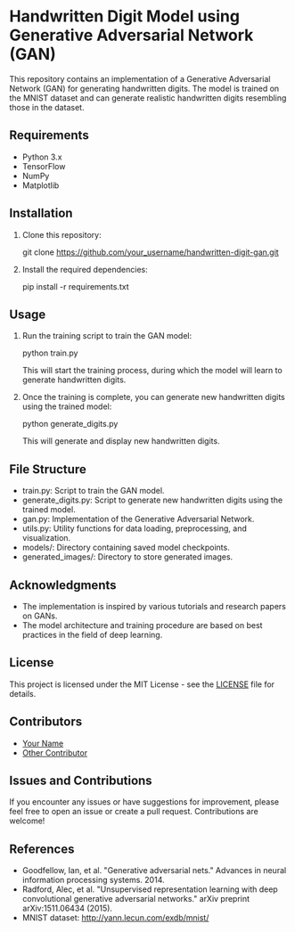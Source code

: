 # Handwritten Digit Model using Generative Adversarial Network (GAN)

This repository contains an implementation of a Generative Adversarial Network (GAN) for generating handwritten digits. The model is trained on the MNIST dataset and can generate realistic handwritten digits resembling those in the dataset.

## Requirements
- Python 3.x
- TensorFlow
- NumPy
- Matplotlib

## Installation
1. Clone this repository:
   
   git clone https://github.com/your_username/handwritten-digit-gan.git
   
2. Install the required dependencies:
   
   pip install -r requirements.txt
   

## Usage
1. Run the training script to train the GAN model:
   
   python train.py
   
   This will start the training process, during which the model will learn to generate handwritten digits.

2. Once the training is complete, you can generate new handwritten digits using the trained model:
   
   python generate_digits.py
   
   This will generate and display new handwritten digits.

## File Structure
- train.py: Script to train the GAN model.
- generate_digits.py: Script to generate new handwritten digits using the trained model.
- gan.py: Implementation of the Generative Adversarial Network.
- utils.py: Utility functions for data loading, preprocessing, and visualization.
- models/: Directory containing saved model checkpoints.
- generated_images/: Directory to store generated images.

## Acknowledgments
- The implementation is inspired by various tutorials and research papers on GANs.
- The model architecture and training procedure are based on best practices in the field of deep learning.

## License
This project is licensed under the MIT License - see the [LICENSE](LICENSE) file for details.

## Contributors
- [Your Name](https://github.com/your_username)
- [Other Contributor](https://github.com/other_contributor)

## Issues and Contributions
If you encounter any issues or have suggestions for improvement, please feel free to open an issue or create a pull request. Contributions are welcome!

## References
- Goodfellow, Ian, et al. "Generative adversarial nets." Advances in neural information processing systems. 2014.
- Radford, Alec, et al. "Unsupervised representation learning with deep convolutional generative adversarial networks." arXiv preprint arXiv:1511.06434 (2015).
- MNIST dataset: http://yann.lecun.com/exdb/mnist/
